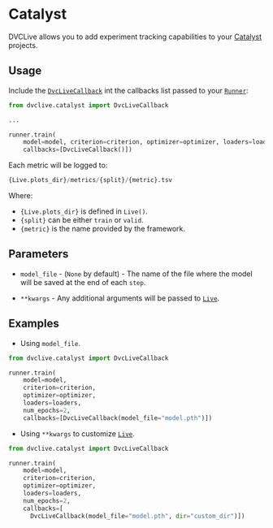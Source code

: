 # Catalyst

DVCLive allows you to add experiment tracking capabilities to your
[Catalyst](https://catalyst-team.com/) projects.

## Usage

Include the
[`DvcLiveCallback`](https://github.com/iterative/dvclive/blob/main/src/dvclive/catalyst.py)
int the callbacks list passed to your
[`Runner`](https://catalyst-team.github.io/catalyst/core/runner.html):

```python
from dvclive.catalyst import DvcLiveCallback

...

runner.train(
    model=model, criterion=criterion, optimizer=optimizer, loaders=loaders,
    callbacks=[DvcLiveCallback()])
```

Each metric will be logged to:

```py
{Live.plots_dir}/metrics/{split}/{metric}.tsv
```

Where:

- `{Live.plots_dir}` is defined in `Live()`.
- `{split}` can be either `train` or `valid`.
- `{metric}` is the name provided by the framework.

## Parameters

- `model_file` - (`None` by default) - The name of the file where the model will
  be saved at the end of each `step`.

- `**kwargs` - Any additional arguments will be passed to
  [`Live`](/docs/dvclive/api-reference/live).

## Examples

- Using `model_file`.

```python
from dvclive.catalyst import DvcLiveCallback

runner.train(
    model=model,
    criterion=criterion,
    optimizer=optimizer,
    loaders=loaders,
    num_epochs=2,
    callbacks=[DvcLiveCallback(model_file="model.pth")])
```

- Using `**kwargs` to customize [`Live`](/docs/dvclive/api-reference/live).

```python
from dvclive.catalyst import DvcLiveCallback

runner.train(
    model=model,
    criterion=criterion,
    optimizer=optimizer,
    loaders=loaders,
    num_epochs=2,
    callbacks=[
      DvcLiveCallback(model_file="model.pth", dir="custom_dir")])
```
